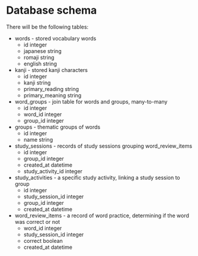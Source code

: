 # Database schema
There will be the following tables:
- words - stored vocabulary words
    - id integer
    - japanese string
    - romaji string
    - english string
- kanji - stored kanji characters
    - id integer
    - kanji string
    - primary_reading string
    - primary_meaning string
- word_groups - join table for words and groups, many-to-many
    - id integer
    - word_id integer
    - group_id integer
- groups - thematic groups of words
    - id integer
    - name string
- study_sessions - records of study sessions grouping word_review_items
    - id integer
    - group_id integer
    - created_at datetime
    - study_activity_id integer
- study_activities - a specific study activity, linking a study session to group
    - id integer
    - study_session_id integer
    - group_id integer
    - created_at datetime
- word_review_items - a record of word practice, determining if the word was correct or not
    - word_id integer
    - study_session_id integer
    - correct boolean
    - created_at datetime
